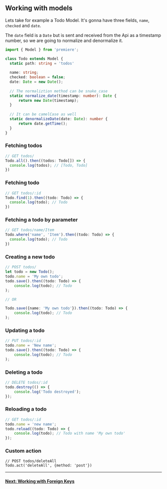 ## Working with models

Lets take for example a Todo Model. It's gonna have three fields, `name`, `checked` and `date`.

The `date` field is a `Date` but is sent and received from the Api as a timestamp number, so we are going to normalize and denormalize it. 

```typescript
import { Model } from 'premiere';

class Todo extends Model {
  static path: string = 'todos'
  
  name: string; 
  checked: boolean = false;
  date: Date = new Date();
  
  // The normaliztion method can be snake_case
  static normalize_date(timestamp: number): Date {
      return new Date(timestamp);
  }
  
  // It can be camelCase as well
  static denormalizeDate(date: Date): number {
      return date.getTime();
  }
}
```

### Fetching todos

```typescript
// GET todos/
Todo.all().then((todos: Todo[]) => {
  console.log(todos); // [Todo, Todo]
})
```

### Fetching todo

```typescript
// GET todos/:id
Todo.find(1).then((todo: Todo) => {
  console.log(todo); // Todo
})
```

### Fetching a todo by parameter

```typescript
// GET todos/name/Item
Todo.where('name', 'Item').then((todo: Todo) => {
  console.log(todo); // Todo
})
```

### Creating a new todo

```typescript
// POST todos/
let todo = new Todo();
todo.name = 'My own todo';
todo.save().then((todo: Todo) => {
    console.log(todo); // Todo
);

// OR

Todo.save({name: 'My own todo'}).then((todo: Todo) => {
    console.log(todo); // Todo
);
```

### Updating a todo

```typescript
// PUT todos/:id
todo.name = 'New name';
todo.save().then((todo: Todo) => {
    console.log(todo); // Todo
);
```

### Deleting a todo

```typescript
// DELETE todos/:id
todo.destroy(() => {
    console.log('Todo destroyed');
});
```

### Reloading a todo

```typescript
// GET todos/:id
todo.name = 'new name';
todo.reload((todo: Todo) => {
    console.log(todo); // Todo with name 'My own todo'
});
```

### Custom action

```typesript
// POST todos/deleteAll 
Todo.act('deleteAll', {method: 'post'})
```

* * *

#### [Next: Working with Foreign Keys](./model-fk.md)
